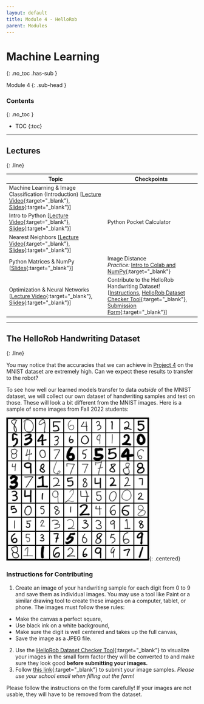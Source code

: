 ```yaml
---
layout: default
title: Module 4 - HelloRob
parent: Modules
---
```


# Machine Learning
{: .no_toc .has-sub }

Module 4
{: .sub-head }

### Contents
{: .no_toc }

* TOC
{:toc}

---

## Lectures
{: .line}


| Topic | Checkpoints |
| ------| ----------- |
| Machine Learning & Image Classification (Introduction) [[Lecture Video](https://youtu.be/5d-itzj9VuQ){:target="_blank"}, [Slides](https://drive.google.com/file/d/1E1piimfrlxakmYVVZ_Vumg2CBNy3qmvk/view?usp=share_link){:target="_blank"}] | |
| Intro to Python [[Lecture Video](https://youtu.be/RoEk_ahvRlc){:target="_blank"}, [Slides](https://drive.google.com/file/d/1XCQ6wULS40hukmis03TC-Gxs1a576WKU/view?usp=share_link){:target="_blank"}] | Python Pocket Calculator |
| Nearest Neighbors [[Lecture Video](https://youtu.be/jqY1ouWt2RA){:target="_blank"}, [Slides](https://drive.google.com/file/d/1VgvzoOLH4irS9f9wFgjQkdZFBieFy2kk/view?usp=share_link){:target="_blank"}] | |
| Python Matrices & NumPy [[Slides](https://drive.google.com/file/d/1Hh8oq1oInd9KDQFwF9caMX3M0sxhDChj/view?usp=drive_link){:target="_blank"}] | Image Distance <br/> *Practice:* [Intro to Colab and NumPy](https://colab.research.google.com/drive/1PWwaGG0HsoSmav2YHzMJtJh82cgIeKpF?usp=sharing){:target="_blank"} |
| Optimization & Neural Networks [[Lecture Video](https://youtu.be/vs1uMORf3TU){:target="_blank"}, [Slides](https://drive.google.com/file/d/1DI8RfWsfSRp1cqesB5TarNUJpF0ZP3wn/view?usp=share_link){:target="_blank"}]  | Contribute to the HelloRob Handwriting Dataset! <br/> [[Instructions](#the-hellorob-handwriting-dataset), [HelloRob Dataset Checker Tool](https://hellorob.org/digit-data-tool/){:target="_blank"}, [Submission Form](https://forms.gle/AMmUuPHZSMbdvA6M6){:target="_blank"}] |

---

## The HelloRob Handwriting Dataset
{: .line}

You may notice that the accuracies that we can achieve in [Project 4](/projects/p4) on the MNIST dataset are extremely high. Can we expect these results to transfer to the robot?

To see how well our learned models transfer to data *outside* of the MNIST dataset, we will collect our own dataset of handwriting samples and test on those. These will look a bit different from the MNIST images. Here is a sample of some images from Fall 2022 students:

![HelloRob Digit Dataset](/assets/images/p4/hellorob_digit_data.png){: .centered}

### Instructions for Contributing

1. Create an image of your handwriting sample for each digit from 0 to 9 and save them as individual images. You may use a tool like Paint or a similar drawing tool to create these images on a computer, tablet, or phone. The images must follow these rules:
  * Make the canvas a perfect square,
  * Use black ink on a white background,
  * Make sure the digit is well centered and takes up the full canvas,
  * Save the image as a JPEG file.

2. Use the [HelloRob Dataset Checker Tool](https://hellorob.org/digit-data-tool/){:target="_blank"} to visualize your images in the small form factor they will be converted to and make sure they look good **before submitting your images.**
3. Follow [this link](https://forms.gle/AMmUuPHZSMbdvA6M6){:target="_blank"} to submit your image samples. *Please use your school email when filling out the form!*

Please follow the instructions on the form carefully! If your images are not usable, they will have to be removed from the dataset.
